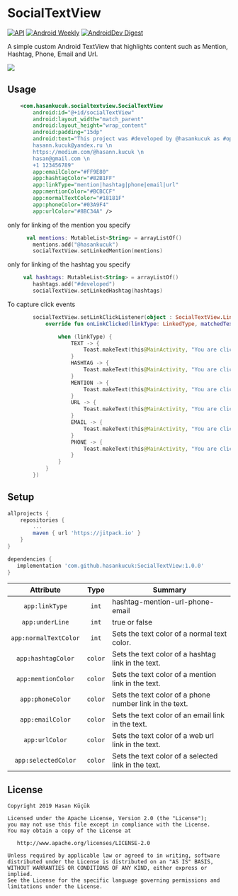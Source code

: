 # SocialTextView
[![API](https://img.shields.io/badge/API-22%2B-brightgreen.svg?style=flat)](https://android-arsenal.com/api?level=22)
[![Android Weekly](https://img.shields.io/badge/Android%20Weekly-371-blue.svg)](http://androidweekly.net/issues/issue-371)
[![AndroidDev Digest](https://img.shields.io/badge/AndroidDev%20Digest-%23119-yellow.svg)](https://www.androiddevdigest.com/digest-119/)



A simple custom Android TextView that highlights content such as Mention, Hashtag, Phone, Email and Url.


<img src="https://raw.githubusercontent.com/hasankucuk/SocialTextView/master/art/1.png"/>



## Usage


```xml
    <com.hasankucuk.socialtextview.SocialTextView
        android:id="@+id/socialTextView"
        android:layout_width="match_parent"
        android:layout_height="wrap_content"
        android:padding="15dp"
        android:text="This project was #developed by @hasankucuk as #opensource. \n
        hasann.kucuk@yandex.ru \n
        https://medium.com/@hasann.kucuk \n
        hasan@gmail.com \n
        +1 123456789"
        app:emailColor="#FF9E80"
        app:hashtagColor="#82B1FF"
        app:linkType="mention|hashtag|phone|email|url"
        app:mentionColor="#BCBCCF"
        app:normalTextColor="#18181F"
        app:phoneColor="#03A9F4"
        app:urlColor="#8BC34A" />

```



only for linking of the mention you specify
```kotlin
      val mentions: MutableList<String> = arrayListOf()
        mentions.add("@hasankucuk")
        socialTextView.setLinkedMention(mentions)
```
only for linking of the hashtag you specify
```kotlin
     val hashtags: MutableList<String> = arrayListOf()
        hashtags.add("#developed")
        socialTextView.setLinkedHashtag(hashtags)
```
To capture click events
```kotlin
        socialTextView.setLinkClickListener(object : SocialTextView.LinkClickListener {
            override fun onLinkClicked(linkType: LinkedType, matchedText: String) {

                when (linkType) {
                    TEXT -> {
                        Toast.makeText(this@MainActivity, "You are clicked type -> TEXT and value ->$matchedText", Toast.LENGTH_SHORT).show()
                    }
                    HASHTAG -> {
                        Toast.makeText(this@MainActivity, "You are clicked type -> HASHTAG and value ->$matchedText", Toast.LENGTH_SHORT).show()
                    }
                    MENTION -> {
                        Toast.makeText(this@MainActivity, "You are clicked type -> MENTION and value ->$matchedText", Toast.LENGTH_SHORT).show()
                    }
                    URL -> {
                        Toast.makeText(this@MainActivity, "You are clicked type -> URL and value ->$matchedText", Toast.LENGTH_SHORT).show()
                    }
                    EMAIL -> {
                        Toast.makeText(this@MainActivity, "You are clicked type -> EMAIL and value ->$matchedText", Toast.LENGTH_SHORT).show()
                    }
                    PHONE -> {
                        Toast.makeText(this@MainActivity, "You are clicked type -> PHONE and value ->$matchedText", Toast.LENGTH_SHORT).show()
                    }
                }
            }
        })
```
## Setup
```gradle
allprojects {
    repositories {
        ...
        maven { url 'https://jitpack.io' }
    }
}

dependencies {
   implementation 'com.github.hasankucuk:SocialTextView:1.0.0'
}
```


Attribute | Type | Summary
:---: | :---: | ---
`app:linkType` | `int` | hashtag-mention-url-phone-email
`app:underLine` | `int` | true or false
`app:normalTextColor` | `int` | Sets the text color of a normal text color.
`app:hashtagColor` | `color` | Sets the text color of a hashtag link in the text.
`app:mentionColor` | `color` | Sets the text color of a mention link in the text.
`app:phoneColor` | `color` | Sets the text color of a phone number link in the text.
`app:emailColor` | `color` | Sets the text color of an email link in the text.
`app:urlColor` | `color` | Sets the text color of a web url link in the text.
`app:selectedColor` | `color` | Sets the text color of a selected link in the text.


License
--------


    Copyright 2019 Hasan Küçük

    Licensed under the Apache License, Version 2.0 (the "License");
    you may not use this file except in compliance with the License.
    You may obtain a copy of the License at

       http://www.apache.org/licenses/LICENSE-2.0

    Unless required by applicable law or agreed to in writing, software
    distributed under the License is distributed on an "AS IS" BASIS,
    WITHOUT WARRANTIES OR CONDITIONS OF ANY KIND, either express or implied.
    See the License for the specific language governing permissions and
    limitations under the License.


